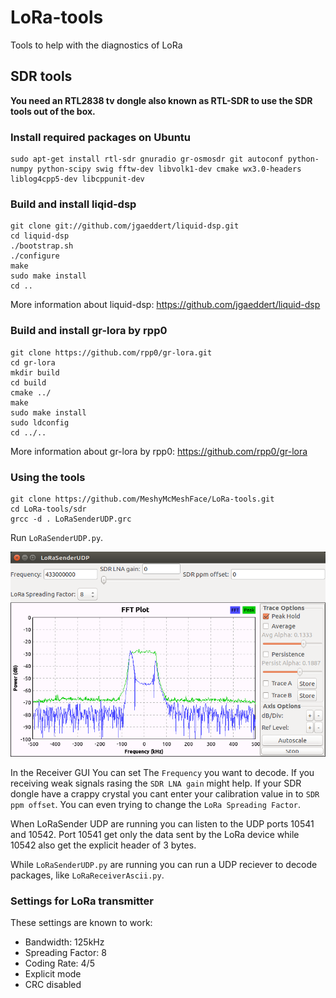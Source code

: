 # LoRa-tools
Tools to help with the diagnostics of LoRa

## SDR tools

**You need an RTL2838 tv dongle also known as RTL-SDR to use the SDR tools out of the box.**

### Install required packages on Ubuntu
```
sudo apt-get install rtl-sdr gnuradio gr-osmosdr git autoconf python-numpy python-scipy swig fftw-dev libvolk1-dev cmake wx3.0-headers liblog4cpp5-dev libcppunit-dev
```

### Build and install liqid-dsp
```
git clone git://github.com/jgaeddert/liquid-dsp.git
cd liquid-dsp
./bootstrap.sh
./configure
make
sudo make install
cd ..
```
More information about liquid-dsp: https://github.com/jgaeddert/liquid-dsp

### Build and install gr-lora by rpp0
```
git clone https://github.com/rpp0/gr-lora.git
cd gr-lora
mkdir build
cd build
cmake ../
make
sudo make install
sudo ldconfig
cd ../..
```
More information about gr-lora by rpp0: https://github.com/rpp0/gr-lora

### Using the tools
```
git clone https://github.com/MeshyMcMeshFace/LoRa-tools.git
cd LoRa-tools/sdr
grcc -d . LoRaSenderUDP.grc
```
Run `LoRaSenderUDP.py`.

![LoRaSenderUDP screenshot](https://github.com/MeshyMcMeshFace/LoRa-tools/raw/master/images/LoRaSenderUDP.png)

In the Receiver GUI You can set The `Frequency` you want to decode. If you receiving weak signals rasing the `SDR LNA gain` might help. If your SDR dongle have a crappy crystal you cant enter your calibration value in to `SDR ppm offset`. You can even trying to change the `LoRa Spreading Factor`.

When LoRaSender UDP are running you can listen to the UDP ports 10541 and 10542.
Port 10541 get only the data sent by the LoRa device while 10542 also get the explicit header of 3 bytes.

While `LoRaSenderUDP.py` are running you can run a UDP reciever to decode packages, like `LoRaReceiverAscii.py`.

### Settings for LoRa transmitter
These settings are known to work:
+ Bandwidth: 125kHz
+ Spreading Factor: 8
+ Coding Rate: 4/5
+ Explicit mode
+ CRC disabled

